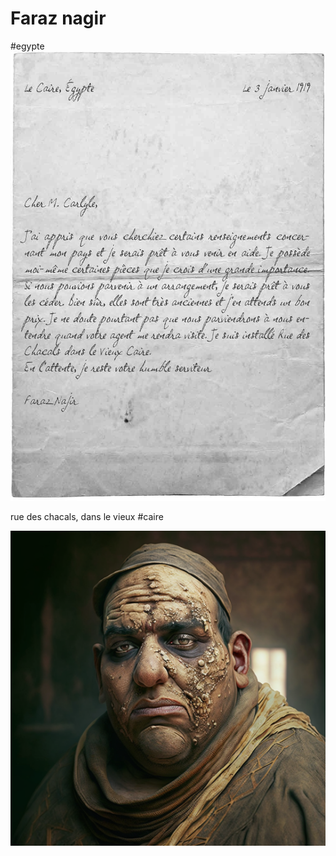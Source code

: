 # Faraz nagir
#egypte
![](images/20221021234927.png) 

rue des chacals, dans le vieux #caire

![](images/20230225010945.png)  